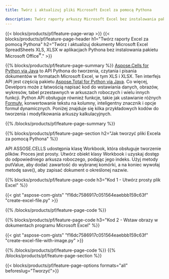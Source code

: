 ```yaml
---
title: Twórz i aktualizuj pliki Microsoft Excel za pomocą Pythona 

description: Twórz raporty arkuszy Microsoft Excel bez instalowania pakietu Microsoft Office 
---
```


{{< blocks/products/pf/feature-page-wrap >}}
{{< blocks/products/pf/feature-page-header h1="Twórz raporty Excel za pomocą Pythona" h2="Twórz i aktualizuj dokumenty Microsoft Excel SpreadSheets XLS, XLSX w aplikacjach Pythona bez instalowania pakietu Microsoft Office<sup>&reg;</sup>." >}}

{{% blocks/products/pf/feature-page-summary %}}
[Aspose.Cells for Python via Java](https://products.aspose.com/cells/python-java/) to API Pythona do tworzenia, czytania i pisania dokumentów w formatach Microsoft Excel, w tym XLS i XLSX. Ten interfejs API jest częścią pakietu [Aspose.Total for Python via Java](https://products.aspose.com/total/python-java/). Co więcej, Develpors może z łatwością napisać kod do wstawiania danych, obrazów, wykresów, tabel przestawnych w arkuszach roboczych i wielu innych funkcji. Python API obsługuje również funkcje, takie jak ustawianie różnych [Formuły](https://docs.aspose.com/cells/python-java/supported-formula-functions/), konwertowanie tekstu na kolumny, inteligentny znacznik i opcje formuł dynamicznych. Poniżej znajduje się kilka przykładowych kodów do tworzenia i modyfikowania arkuszy kalkulacyjnych.

{{% /blocks/products/pf/feature-page-summary  %}}

{{% blocks/products/pf/feature-page-section  h2="Jak tworzyć pliki Excela za pomocą Pythona" %}}

API ASSOSE.CELLS udostępnia klasę Workbook, która obsługuje tworzenie plików. Proces jest prosty. Utwórz obiekt klasy Workbook i uzyskaj dostęp do odpowiedniego arkusza roboczego, podając jego indeks. Użyj metody putValue, aby dodać zawartość do wybranej komórki, a na koniec wywołaj metodę save(), aby zapisać dokument o określonej nazwie.

{{% blocks/products/pf/feature-page-code h3="Kod 1 - Utwórz prosty plik Excel" %}}

{{< gist "aspose-com-gists" "f16dc7586917c051564eaebbb159c63f" "create-excel-file.py" >}}

{{% /blocks/products/pf/feature-page-code  %}}

{{% blocks/products/pf/feature-page-code h3="Kod 2 - Wstaw obrazy w dokumentach programu Microsoft Excel" %}}

{{< gist "aspose-com-gists" "f16dc7586917c051564eaebbb159c63f" "create-excel-file-with-image.py" >}}

{{% /blocks/products/pf/feature-page-code  %}}
{{% /blocks/products/pf/feature-page-section %}}

{{< blocks/products/pf/feature-page-options formats="all" beforeslug="Tworzyć">}}